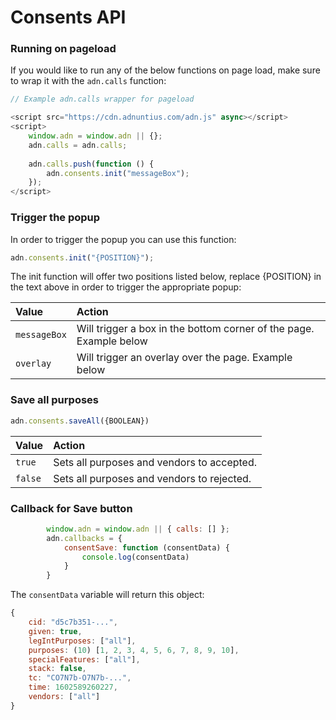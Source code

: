 # Consents API

### Running on pageload

If you would like to run any of the below functions on page load, make sure to wrap it with the `adn.calls` function:

```javascript
// Example adn.calls wrapper for pageload

<script src="https://cdn.adnuntius.com/adn.js" async></script>
<script>
    window.adn = window.adn || {}; 
    adn.calls = adn.calls;
    
    adn.calls.push(function () {
        adn.consents.init("messageBox");
    });
</script>
```

### Trigger the popup

In order to trigger the popup you can use this function:

```javascript
adn.consents.init("{POSITION}");
```

The init function will offer two positions listed below, replace {POSITION} in the text above in order to trigger the appropriate popup:

| Value | Action |
| :--- | :--- |
| `messageBox` | Will trigger a box in the bottom corner of the page. Example below |
| `overlay` | Will trigger an overlay over the page. Example below |

### Save all purposes

```javascript
adn.consents.saveAll({BOOLEAN})
```

| Value | Action |
| :--- | :--- |
| `true` | Sets all purposes and vendors to accepted. |
| `false` | Sets all purposes and vendors to rejected. |

### Callback for Save button

```javascript
		window.adn = window.adn || { calls: [] };
		adn.callbacks = {
			consentSave: function (consentData) {
				console.log(consentData)
			}
		}
```

The `consentData` variable will return this object:

```javascript
{
	cid: "d5c7b351-...",
	given: true,
	legIntPurposes: ["all"],
	purposes: (10) [1, 2, 3, 4, 5, 6, 7, 8, 9, 10],
	specialFeatures: ["all"],
	stack: false,
	tc: "CO7N7b-O7N7b-...",
	time: 1602589260227,
	vendors: ["all"]
}
```

